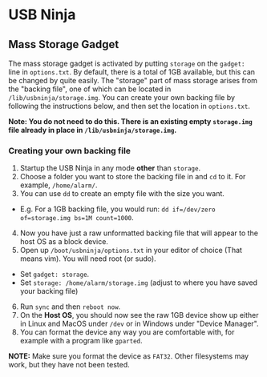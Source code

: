 # USB Ninja
## Mass Storage Gadget

The mass storage gadget is activated by putting `storage` on the `gadget: ` line in `options.txt`. By default, there is a total of 1GB available, but this can be changed by quite easily. The "storage" part of mass storage arises from the "backing file", one of which can be located in `/lib/usbninja/storage.img`. You can create your own backing file by following the instructions below, and then set the location in `options.txt`.

**Note: You do not need to do this. There is an existing empty `storage.img` file already in place in `/lib/usbninja/storage.img`.**

### Creating your own backing file
1. Startup the USB Ninja in any mode **other** than `storage`.
2. Choose a folder you want to store the backing file in and `cd` to it. For example, `/home/alarm/`.
3. You can use `dd` to create an empty file with the size you want.
* E.g. For a 1GB backing file, you would run: `dd if=/dev/zero of=storage.img bs=1M count=1000`.
4. Now you have just a raw unformatted backing file that will appear to the host OS as a block device.
5. Open up `/boot/usbninja/options.txt` in your editor of choice (That means vim). You will need root (or sudo).
* Set `gadget: storage`.
* Set `storage: /home/alarm/storage.img` (adjust to where you have saved your backing file)
6. Run `sync` and then `reboot now`.
7. On the **Host OS**, you should now see the raw 1GB device show up either in Linux and MacOS under `/dev` or in Windows under "Device Manager".
8. You can format the device any way you are comfortable with, for example with a program like `gparted`.

**NOTE:** Make sure you format the device as `FAT32`. Other filesystems may work, but they have not been tested.
